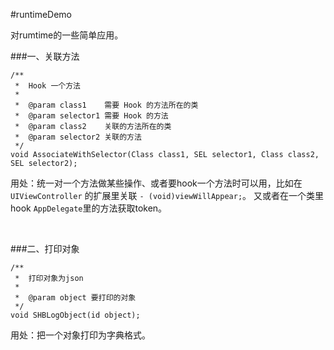 #runtimeDemo

对rumtime的一些简单应用。

###一、关联方法

```
/**
 *  Hook 一个方法
 *
 *  @param class1    需要 Hook 的方法所在的类
 *  @param selector1 需要 Hook 的方法
 *  @param class2    关联的方法所在的类
 *  @param selector2 关联的方法
 */
void AssociateWithSelector(Class class1, SEL selector1, Class class2, SEL selector2);
```

用处：统一对一个方法做某些操作、或者要hook一个方法时可以用，比如在 `UIViewController` 的扩展里关联 `- (void)viewWillAppear;`。 又或者在一个类里hook `AppDelegate`里的方法获取token。


<br>

###二、打印对象 

```
/**
 *  打印对象为json
 *
 *  @param object 要打印的对象
 */
void SHBLogObject(id object);
```
用处：把一个对象打印为字典格式。
